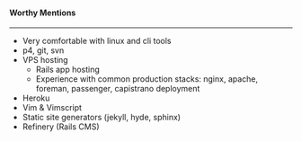 
#### Worthy Mentions
--------------

- Very comfortable with linux and cli tools
- p4, git, svn
- VPS hosting
  - Rails app hosting
  - Experience with common production stacks: nginx, apache, foreman, passenger, capistrano deployment
- Heroku
- Vim & Vimscript
- Static site generators (jekyll, hyde, sphinx)
- Refinery (Rails CMS)
